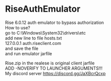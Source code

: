 # RiseAuthEmulator
Rise 6.0.12 auth emulator to bypass authorization<br />
How to use?<br />
go to C:\Windows\System32\drivers\etc<br />
add new line to file hosts.txt<br />
127.0.0.1 auth.riseclient.com<br />
and save the file<br />
and run emulator jarfile<br />

Rise.zip in the realese is original client jarfile<br />
ADD -NOVERIFY TO LAUNCHER ARGUMENTS!!! <br />
My discord server https://discord.gg/JaXBcrQcxp
